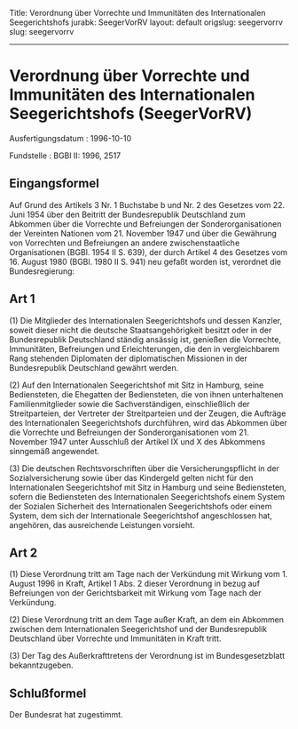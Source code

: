 Title: Verordnung über Vorrechte und Immunitäten des Internationalen Seegerichtshofs
jurabk: SeegerVorRV
layout: default
origslug: seegervorrv
slug: seegervorrv

---

# Verordnung über Vorrechte und Immunitäten des Internationalen Seegerichtshofs (SeegerVorRV)

Ausfertigungsdatum
:   1996-10-10

Fundstelle
:   BGBl II: 1996, 2517



## Eingangsformel

Auf Grund des Artikels 3 Nr. 1 Buchstabe b und Nr. 2 des Gesetzes vom
22\. Juni 1954 über den Beitritt der Bundesrepublik Deutschland zum
Abkommen über die Vorrechte und Befreiungen der Sonderorganisationen
der Vereinten Nationen vom 21. November 1947 und über die Gewährung
von Vorrechten und Befreiungen an andere zwischenstaatliche
Organisationen (BGBl. 1954 II S. 639), der durch Artikel 4 des
Gesetzes vom 16. August 1980 (BGBl. 1980 II S. 941) neu gefaßt worden
ist, verordnet die Bundesregierung:


## Art 1

(1) Die Mitglieder des Internationalen Seegerichtshofs und dessen
Kanzler, soweit dieser nicht die deutsche Staatsangehörigkeit besitzt
oder in der Bundesrepublik Deutschland ständig ansässig ist, genießen
die Vorrechte, Immunitäten, Befreiungen und Erleichterungen, die den
in vergleichbarem Rang stehenden Diplomaten der diplomatischen
Missionen in der Bundesrepublik Deutschland gewährt werden.

(2) Auf den Internationalen Seegerichtshof mit Sitz in Hamburg, seine
Bediensteten, die Ehegatten der Bediensteten, die von ihnen
unterhaltenen Familienmitglieder sowie die Sachverständigen,
einschließlich der Streitparteien, der Vertreter der Streitparteien
und der Zeugen, die Aufträge des Internationalen Seegerichtshofs
durchführen, wird das Abkommen über die Vorrechte und Befreiungen der
Sonderorganisationen vom 21. November 1947 unter Ausschluß der Artikel
IX und X des Abkommens sinngemäß angewendet.

(3) Die deutschen Rechtsvorschriften über die Versicherungspflicht in
der Sozialversicherung sowie über das Kindergeld gelten nicht für den
Internationalen Seegerichtshof mit Sitz in Hamburg und seine
Bediensteten, sofern die Bediensteten des Internationalen
Seegerichtshofs einem System der Sozialen Sicherheit des
Internationalen Seegerichtshofs oder einem System, dem sich der
Internationale Seegerichtshof angeschlossen hat, angehören, das
ausreichende Leistungen vorsieht.


## Art 2

(1) Diese Verordnung tritt am Tage nach der Verkündung mit Wirkung vom
1\. August 1996 in Kraft, Artikel 1 Abs. 2 dieser Verordnung in bezug
auf Befreiungen von der Gerichtsbarkeit mit Wirkung vom Tage nach der
Verkündung.

(2) Diese Verordnung tritt an dem Tage außer Kraft, an dem ein
Abkommen zwischen dem Internationalen Seegerichtshof und der
Bundesrepublik Deutschland über Vorrechte und Immunitäten in Kraft
tritt.

(3) Der Tag des Außerkrafttretens der Verordnung ist im
Bundesgesetzblatt bekanntzugeben.


## Schlußformel

Der Bundesrat hat zugestimmt.

